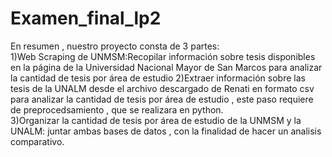 # Examen_final_lp2
En resumen , nuestro proyecto consta de 3 partes:  
1)Web Scraping de UNMSM:Recopilar información sobre tesis disponibles en la página de la Universidad Nacional Mayor de San Marcos  para analizar la cantidad de tesis por área de estudio 
2)Extraer información sobre las tesis de la UNALM desde el archivo descargado de Renati en formato csv para analizar la cantidad de tesis por área de estudio , este paso requiere de preprocedsamiento , que se realizara en python.  
3)Organizar  la cantidad de tesis por área de estudio de la UNMSM y la UNALM: juntar ambas bases de datos , con la finalidad de hacer un analisis comparativo.  
